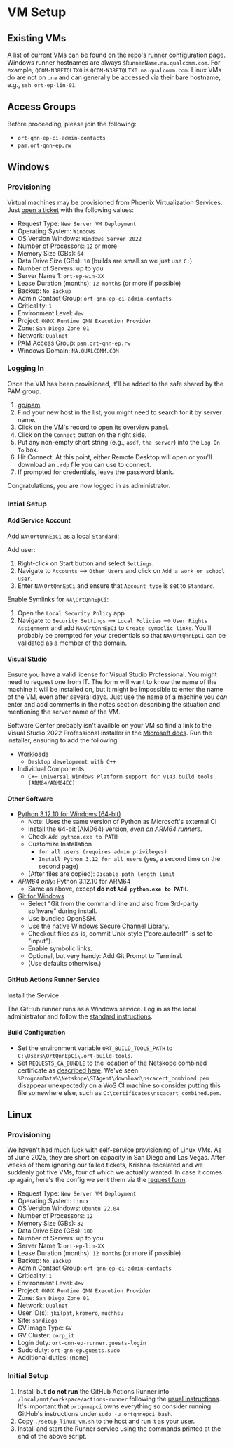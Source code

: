 # VM Setup

## Existing VMs

A list of current VMs can be found on the repo's
[runner configuration page](https://github.qualcomm.com/MLG/onnxruntime-qnn-ep/settings/actions/runners). Windows runner
hostnames are always `$RunnerName.na.qualcomm.com`. For example, `QCOM-N38FTQLTX0` is `QCOM-N38FTQLTX0.na.qualcomm.com`.
Linux VMs do are not on `.na` and can generally be accessed via their bare hostname, e.g., `ssh ort-ep-lin-01`.

## Access Groups

Before proceeding, please join the following:

* `ort-qnn-ep-ci-admin-contacts`
* `pam.ort-qnn-ep.rw`

## Windows

### Provisioning

Virtual machines may be provisioned from Phoenix Virtualization Services. Just
[open a ticket](https://qualcomm.service-now.com/sp?id=sc_cat_item&sys_id=3261c161877a05903742ff78cebb3558) with
the following values:

* Request Type: `New Server VM Deployment`
* Operating System: `Windows`
* OS Version Windows: `Windows Server 2022`
* Number of Processors: `12` or more
* Memory Size (GBs): `64`
* Data Drive Size (GBs): `10` (builds are small so we just use `C:`)
* Number of Servers: up to you
* Server Name 1: `ort-ep-win-XX`
* Lease Duration (months): `12 months` (or more if possible)
* Backup: `No Backup`
* Admin Contact Group: `ort-qnn-ep-ci-admin-contacts`
* Criticality: `1`
* Environment Level: `dev`
* Project: `ONNX Runtime QNN Execution Provider`
* Zone: `San Diego Zone 01`
* Network: `Qualnet`
* PAM Access Group: `pam.ort-qnn-ep.rw`
* Windows Domain: `NA.QUALCOMM.COM`

### Logging In

Once the VM has been provisioned, it'll be added to the safe shared by the PAM group.

1. [go/pam](http://go/pam)
2. Find your new host in the list; you might need to search for it by server name.
3. Click on the VM's record to open its overview panel.
4. Click on the `Connect` button on the right side.
5. Put any non-empty short string (e.g., `asdf`, `tha server`) into the `Log On To` box.
6. Hit Connect. At this point, either Remote Desktop will open or you'll download an `.rdp` file you can use to connect.
7. If prompted for credentials, leave the password blank.

Congratulations, you are now logged in as administrator.

### Intial Setup

#### Add Service Account

Add `NA\OrtQnnEpCi` as a local `Standard`:

Add user:

1. Right-click on Start button and select `Settings`.
2. Navigate to `Accounts` --> `Other Users` and click on `Add a work or school user`.
3. Enter `NA\OrtQnnEpCi` and ensure that `Account type` is set to `Standard`.

Enable Symlinks for `NA\OrtQnnEpCi`:

1. Open the `Local Security Policy` app
2. Navigate to `Security Settings` --> `Local Policies` --> `User Rights Assignment` and add `NA\OrtQnnEpCi` to
   `Create symbolic links`. You'll probably be prompted for _your_ credentials so that `NA\OrtQnnEpCi` can be
   validated as a member of the domain.

#### Visual Studio

Ensure you have a valid license for Visual Studio Professional. You might need to request one from IT. The form
will want to know the name of the machine it will be installed on, but it might be impossible to enter the name
of the VM, even after several days. Just use the name of a machine you _can_ enter and add comments in the notes
section describing the situation and mentioning the server name of the VM.

Software Center probably isn't availble on your VM so find a link to the Visual Studio 2022 Professional installer
in the [Microsoft docs](https://learn.microsoft.com/en-us/visualstudio/install/use-command-line-parameters-to-install-visual-studio?view=vs-2022).
Run the installer, ensuring to add the following:

* Workloads
  * `Desktop development with C++`
* Individual Components
  * `C++ Universal Windows Platform support for v143 build tools (ARM64/ARM64EC)`

#### Other Software

* [Python 3.12.10 for Windows (64-bit)](https://www.python.org/downloads/windows/)
  * Note: Uses the same version of Python as Microsoft's external CI
  * Install the 64-bit (AMD64) version, _even on ARM64 runners_.
  * Check `Add python.exe to PATH`
  * Customize Installation
    * `for all users (requires admin privileges)`
    * `Install Python 3.12 for all users` (yes, a second time on the second page)
  * (After files are copied): `Disable path length limit`
* _ARM64 only_: Python 3.12.10 for ARM64
  * Same as above, except **do not `Add python.exe to PATH`**.
* [Git for Windows](https://git-scm.com/download/win)
  * Select "Git from the command line and also from 3rd-party software" during install.
  * Use bundled OpenSSH.
  * Use the native Windows Secure Channel Library.
  * Checkout files as-is, commit Unix-style ("core.autocrlf" is set to "input").
  * Enable symbolic links.
  * Optional, but very handy: Add Git Prompt to Terminal.
  * (Use defaults otherwise.)

#### GitHub Actions Runner Service

Install the Service

The GitHub runner runs as a Windows service. Log in as the local administrator and follow the
[standard instructions](https://github.qualcomm.com/MLG/onnxruntime-qnn-ep/settings/actions/runners/new?arch=x64&os=win).

#### Build Configuration

* Set the environment variable `ORT_BUILD_TOOLS_PATH` to `C:\Users\OrtQnnEpCi\.ort-build-tools`.
* Set `REQUESTS_CA_BUNDLE` to the location of the Netskope combined certificate as
  [described here](https://qualcomm.sharepoint.com/teams/cloudproxy/SitePages/Certificate-Management.aspx). We've seen
  `%ProgramData%\Netskope\STAgent\download\nscacert_combined.pem` disappear unexpectedly on a WoS CI machine so
  consider putting this file somewhere else, such as `C:\certificates\nscacert_combined.pem`.

## Linux

### Provisioning

We haven't had much luck with self-service provisioning of Linux VMs. As of June 2025, they are short on capacity
in San Diego and Las Vegas. After weeks of them ignoring our failed tickets, Krishna escalated and we suddenly got
five VMs, four of which we actually wanted. In case it comes up again, here's the config we sent them via the
[request form](https://qualcomm.service-now.com/sp?id=sc_cat_item&sys_id=3261c161877a05903742ff78cebb3558).

* Request Type: `New Server VM Deployment`
* Operating System: `Linux`
* OS Version Windows: `Ubuntu 22.04`
* Number of Processors: `12`
* Memory Size (GBs): `32`
* Data Drive Size (GBs): `100`
* Number of Servers: up to you
* Server Name 1: `ort-ep-lin-XX`
* Lease Duration (months): `12 months` (or more if possible)
* Backup: `No Backup`
* Admin Contact Group: `ort-qnn-ep-ci-admin-contacts`
* Criticality: `1`
* Environment Level: `dev`
* Project: `ONNX Runtime QNN Execution Provider`
* Zone: `San Diego Zone 01`
* Network: `Qualnet`
* User ID(s): `jkilpat`, `kromero`, `muchhsu`
* Site: `sandiego`
* GV Image Type: `GV`
* GV Cluster: `corp_it`
* Login duty: `ort-qnn-ep-runner.guests-login`
* Sudo duty: `ort-qnn-ep.guests.sudo`
* Additional duties: (none)

### Initial Setup

1. Install but **do not run** the GitHub Actions Runner into `/local/mnt/workspace/actions-runner` following the
   [usual instructions](https://github.qualcomm.com/MLG/onnxruntime-qnn-ep/settings/actions/runners/new?arch=x64&os=linux).
   It's important that `ortqnnepci` owns everything so consider running GitHub's instructions under `sudo -u ortqnnepci bash`.
2. Copy `./setup_linux_vm.sh` to the host and run it as your user.
3. Install and start the Runner service using the commands printed at the end of the above script.
